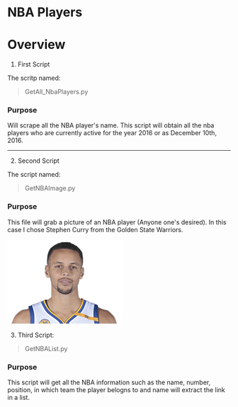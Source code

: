 # NBA Players

# Overview

1. First Script

The scritp named:

> GetAll_NbaPlayers.py

### Purpose
Will scrape all the NBA player's name.  This script will obtain all the nba players who are 
currently active for the year 2016 or as December 10th, 2016.

--------------


2. Second Script

The script named:
>GetNBAImage.py

### Purpose

This file will grab a picture of an NBA player (Anyone one's desired).
In this case I chose Stephen Curry from the Golden State Warriors.

![Alt image](https://github.com/PauloRlopez/Web_Scraping/blob/master/Ball_Players/Stephen_Curry.jpg?raw="SC")

3. Third Script:

>GetNBAList.py

### Purpose

This script will get all the NBA information such as the name, number, position,
in which team the player belogns to and name will extract the link in a list.


>
